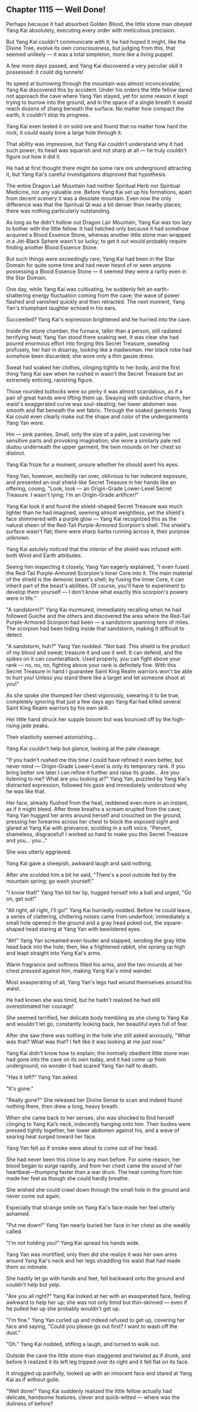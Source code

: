 ## Chapter 1115 — Well Done!

Perhaps because it had absorbed Golden Blood, the little stone man obeyed Yang Kai absolutely, executing every order with meticulous precision.

But Yang Kai couldn't communicate with it; he had hoped it might, like the Divine Tree, evolve its own consciousness, but judging from this, that seemed unlikely — it was a total simpleton, more like a living puppet.

A few more days passed, and Yang Kai discovered a very peculiar skill it possessed: it could dig tunnels!

Its speed at burrowing through the mountain was almost inconceivable; Yang Kai discovered this by accident. Under his orders the little fellow dared not approach the cave where Yang Yan stayed, yet for some reason it kept trying to burrow into the ground, and in the space of a single breath it would reach dozens of zhang beneath the surface. No matter how compact the earth, it couldn't stop its progress.

Yang Kai even tested it on solid ore and found that no matter how hard the rock, it could easily bore a large hole through it.

That ability was impressive, but Yang Kai couldn't understand why it had such power; its head was squarish and not sharp at all — he truly couldn't figure out how it did it.

He had at first thought there might be some rare ore underground attracting it, but Yang Kai's careful investigations disproved that hypothesis.

The entire Dragon Lair Mountain had neither Spiritual Herb nor Spiritual Medicine, nor any valuable ore. Before Yang Kai set up his formations, apart from decent scenery it was a desolate mountain. Even now the only difference was that the Spiritual Qi was a bit denser than nearby places; there was nothing particularly outstanding.

As long as he didn't hollow out Dragon Lair Mountain, Yang Kai was too lazy to bother with the little fellow. It had hatched only because it had somehow acquired a Blood Essence Stone, whereas another little stone man wrapped in a Jet-Black Sphere wasn't so lucky; to get it out would probably require finding another Blood Essence Stone.

But such things were exceedingly rare; Yang Kai had been in the Star Domain for quite some time and had never heard of or seen anyone possessing a Blood Essence Stone — it seemed they were a rarity even in the Star Domain.

One day, while Yang Kai was cultivating, he suddenly felt an earth-shattering energy fluctuation coming from the cave; the wave of power flashed and vanished quickly and then retracted. The next moment, Yang Yan's triumphant laughter echoed in his ears.

Succeeded? Yang Kai's expression brightened and he hurried into the cave.

Inside the stone chamber, the furnace, taller than a person, still radiated terrifying heat; Yang Yan stood there soaking wet. It was clear she had poured enormous effort into forging this Secret Treasure, sweating profusely, her hair in disarray, looking like a madwoman. Her black robe had somehow been discarded; she wore only a thin gauze dress.

Sweat had soaked her clothes, clinging tightly to her body, and the first thing Yang Kai saw when he rushed in wasn't the Secret Treasure but an extremely enticing, ravishing figure.

Those rounded buttocks were so perky it was almost scandalous, as if a pair of great hands were lifting them up. Swaying with seductive charm, her waist's exaggerated curve was soul-stealing; her lower abdomen was smooth and flat beneath the wet fabric. Through the soaked garments Yang Kai could even clearly make out the shape and color of the undergarments Yang Yan wore.

Hm — pink panties. Small, only the size of a palm, just covering her sensitive parts and provoking imagination; she wore a similarly pale red dudou underneath the upper garment, the twin mounds on her chest so distinct.

Yang Kai froze for a moment, unsure whether he should avert his eyes.

Yang Yan, however, excitedly ran over, oblivious to her indecent exposure, and presented an oval shield-like Secret Treasure in her hands like an offering, cooing, "Look, look — an Origin-Grade Lower-Level Secret Treasure. I wasn't lying; I'm an Origin-Grade artificer!"

Yang Kai took it and found the shield-shaped Secret Treasure was much lighter than he had imagined, seeming almost weightless, yet the shield's face shimmered with a purple glow — Yang Kai recognized this as the natural sheen of the Red-Tail Purple-Armored Scorpion's shell. The shield's surface wasn't flat; there were sharp barbs running across it, their purpose unknown.

Yang Kai astutely noticed that the interior of the shield was infused with both Wind and Earth attributes.

Seeing him inspecting it closely, Yang Yan eagerly explained, "I even fused the Red-Tail Purple-Armored Scorpion's Inner Core into it. The main material of the shield is the demonic beast's shell; by fusing the Inner Core, it can inherit part of the beast's abilities. Of course, you'll have to experiment to develop them yourself — I don't know what exactly this scorpion's powers were in life."

"A sandstorm?" Yang Kai murmured, immediately recalling when he had followed Guiche and the others and discovered the area where the Red-Tail Purple-Armored Scorpion had been — a sandstorm spanning tens of miles. The scorpion had been hiding inside that sandstorm, making it difficult to detect.

"A sandstorm, huh?" Yang Yan nodded. "Not bad. This shield is the product of my blood and sweat; treasure it and use it well. It can defend, and the spikes on it can counterattack. Used properly, you can fight above your rank — no, no, no, fighting above your rank is definitely fine. With this Secret Treasure in hand I guarantee Saint King Realm warriors won't be able to hurt you! Unless you stand there like a target and let someone shoot at you!"

As she spoke she thumped her chest vigorously, swearing it to be true, completely ignoring that just a few days ago Yang Kai had killed several Saint King Realm warriors by his own skill.

Her little hand struck her supple bosom but was bounced off by the high-rising jade peaks.

Their elasticity seemed astonishing…

Yang Kai couldn't help but glance, looking at the pale cleavage.

"If you hadn't rushed me this time I could have refined it even better, but never mind — Origin-Grade Lower-Level is only its temporary rank. If you bring better ore later I can refine it further and raise its grade… Are you listening to me? What are you looking at?" Yang Yan, puzzled by Yang Kai's distracted expression, followed his gaze and immediately understood why he was like that.

Her face, already flushed from the heat, reddened even more in an instant, as if it might bleed. After three breaths a scream erupted from the cave; Yang Yan hugged her arms around herself and crouched on the ground, pressing her forearms across her chest to block the exposed sight and glared at Yang Kai with grievance, scolding in a soft voice, "Pervert, shameless, disgraceful! I worked so hard to make you this Secret Treasure and you… you…"

She was utterly aggrieved.

Yang Kai gave a sheepish, awkward laugh and said nothing.

After she scolded him a bit he said, "There's a pool outside fed by the mountain spring; go wash yourself."

"I know that!" Yang Yan bit her lip, hugged herself into a ball and urged, "Go on, get out!"

"All right, all right, I'll go!" Yang Kai hurriedly nodded. Before he could leave, a series of clattering, chittering noises came from underfoot; immediately a small hole opened in the ground and a gray head poked out, the square-shaped head staring at Yang Yan with bewildered eyes.

"Ah!" Yang Yan screamed even louder and slapped, sending the gray little head back into the hole; then, like a frightened rabbit, she sprang up high and leapt straight into Yang Kai's arms.

Warm fragrance and softness filled his arms, and the two mounds at her chest pressed against him, making Yang Kai's mind wander.

Most exasperating of all, Yang Yan's legs had wound themselves around his waist.

He had known she was timid, but he hadn't realized he had still overestimated her courage!

She seemed terrified, her delicate body trembling as she clung to Yang Kai and wouldn't let go, constantly looking back, her beautiful eyes full of fear.

After she saw there was nothing in the hole she still asked anxiously, "What was that? What was that? I felt like it was looking at me just now."

Yang Kai didn't know how to explain; the normally obedient little stone man had gone into the cave on its own today, and it had come up from underground, no wonder it had scared Yang Yan half to death.

"Has it left?" Yang Yan asked.

"It's gone."

"Really gone?" She released her Divine Sense to scan and indeed found nothing there, then drew a long, heavy breath.

When she came back to her senses, she was shocked to find herself clinging to Yang Kai’s neck, indecently hanging onto him. Their bodies were pressed tightly together, her lower abdomen against his, and a wave of searing heat surged toward her face.

Yang Yan felt as if smoke were about to come out of her head.

She had never been this close to any man before. For some reason, her blood began to surge rapidly, and from her chest came the sound of her heartbeat—thumping faster than a war drum. The heat coming from him made her feel as though she could hardly breathe.

She wished she could crawl down through the small hole in the ground and never come out again.

Especially that strange smile on Yang Kai's face made her feel utterly ashamed.

"Put me down!" Yang Yan nearly buried her face in her chest as she weakly called.

"I'm not holding you!" Yang Kai spread his hands wide.

Yang Yan was mortified; only then did she realize it was her own arms around Yang Kai's neck and her legs straddling his waist that had made them so intimate.

She hastily let go with hands and feet, fell backward onto the ground and couldn't help but yelp.

"Are you all right?" Yang Kai looked at her with an exasperated face, feeling awkward to help her up; she was not only timid but thin-skinned — even if he pulled her up she probably wouldn't get up.

"I'm fine." Yang Yan curled up and indeed refused to get up, covering her face and saying, "Could you please go out first? I want to wash off the dust."

"Oh." Yang Kai nodded, stifling a laugh, and turned to walk out.

Outside the cave the little stone man staggered and twisted as if drunk, and before it realized it its left leg tripped over its right and it fell flat on its face.

It struggled up painfully, looked up with an innocent face and stared at Yang Kai as if without guile.

"Well done!" Yang Kai suddenly realized the little fellow actually had delicate, handsome features, clever and quick-witted — where was the dullness of before?